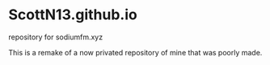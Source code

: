 # ScottN13.github.io
repository for sodiumfm.xyz

This is a remake of a now privated repository of mine that was poorly made.

